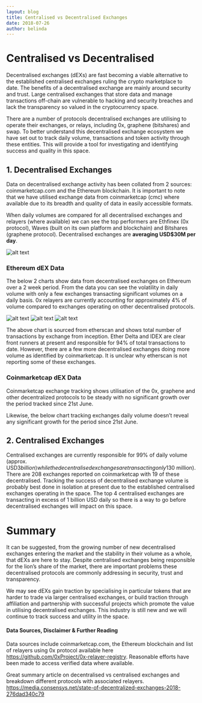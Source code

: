 ```yaml
---
layout: blog
title: Centralised vs Decentralised Exchanges
date: 2018-07-26
author: belinda
---
```


# Centralised vs Decentralised

Decentralised exchanges (dEXs) are fast becoming a viable alternative to the established centralised exchanges ruling the crypto marketplace to date.  The benefits of a decentralised exchange are mainly around security and trust.  Large centralised exchanges that store data and manage transactions off-chain are vulnerable to hacking and security breaches and lack the transparency so valued in the cryptocurrency space.

There are a number of protocols decentralised exchanges are utilising to operate their exchanges, or relays, including 0x, graphene (bitshares) and swap.  To better understand this decentralised exchange ecosystem we have set out to track daily volume, transactions and token activity through these entities.  This will provide a tool for investigating and identifying success and quality in this space.


## 1. Decentralised Exchanges
Data on decentralised exchange activity has been collated from 2 sources: coinmarketcap.com and the Ethereum blockchain.  It is important to note that we have utilised exchange data from coinmarketcap (cmc) where available due to its breadth and quality of data in easily accessible formats.

When daily volumes are compared for all decentralised exchanges and relayers (where available) we can see the top performers are Ethfinex (0x protocol), Waves (built on its own platform and blockchain) and Bitshares (graphene protocol). 
Decentralised exchanges are **averaging USD$30M per day**.

![alt text](https://www.enhancedsociety.com/assets/img/reporting_eth_dex_exchange_volume_tbl.PNG "dEX Exchange Volume Table")

### Ethereum dEX Data
The below 2 charts show data from decentralised exchanges on Ethereum over a 2 week period.  From the data you can see the volatility in daily volume with only a few exchanges transacting significant volumes on a daily basis.  0x relayers are currently accounting for approximately 4% of volume compared to exchanges operating on other decentralised protocols.

![alt text](https://www.enhancedsociety.com/assets/img/reporting_eth_dex_protocol_volume_charts.PNG "dEX Exchange Volume Charts")
![alt text](https://www.enhancedsociety.com/assets/img/reporting_eth_dex_vol_txn_piecharts.PNG "dEX Exchange Volume Txn Pie Charts")
![alt text](https://www.enhancedsociety.com/assets/img/reporting_eth_dex_protocol_vol_txn_tbl.PNG "dEX Ethereum Volume Txn Table")

The above chart is sourced from etherscan and shows total number of transactions by exchange from inception.  Ether Delta and IDEX are clear front runners at present and responsible for 94% of total transactions to date. However, there are a few more decentralised exchanges doing more volume as identified by coinmarketcap.  It is unclear why etherscan is not reporting some of these exchanges.

### Coinmarketcap dEX Data
Coinmarketcap exchange tracking shows utilisation of the 0x, graphene and other decentralized protocols to be steady with no significant growth over the period tracked since 21st June.  

Likewise, the below chart tracking exchanges daily volume doesn’t reveal any significant growth for the period since 21st June.

## 2. Centralised Exchanges
Centralised exchanges are currently responsible for 99% of daily volume (approx. USD$3 billion) while the decentralised exchanges are transacting only 1% (approx. USD$30 million).  There are 208 exchanges reported on coinmarketcap with 19 of these decentralised. Tracking the success of decentralised exchange volume is probably best done in isolation at present due to the established centralised exchanges operating in the space.  The top 4 centralised exchanges are transacting in excess of 1 billion USD daily so there is a way to go before decentralised exchanges will impact on this space. 

# Summary
It can be suggested, from the growing number of new decentralised exchanges entering the market and the stability in their volume as a whole, that dEXs are here to stay.  Despite centralised exchanges being responsible for the lion’s share of the market, there are important problems these decentralised protocols are commonly addressing in security, trust and transparency.

We may see dEXs gain traction by specialising in particular tokens that are harder to trade via larger centralised exchanges, or build traction through affiliation and partnership with successful projects which promote the value in utilising decentralised exchanges.  This industry is still new and we will continue to track success and utility in the space.


#### Data Sources, Disclaimer & Further Reading
Data sources include coinmarketcap.com, the Ethereum blockchain and list of relayers using 0x protocol available here https://github.com/0xProject/0x-relayer-registry. Reasonable efforts have been made to access verified data where available.

Great summary article on decentralised vs centralised exchanges and breakdown different protocols with associated relayers.
https://media.consensys.net/state-of-decentralized-exchanges-2018-276dad340c79
